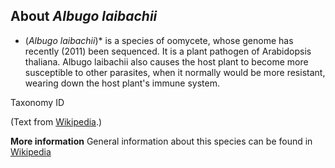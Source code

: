 **About *Albugo laibachii***
-------------------------
* (*Albugo laibachii*)* is a species of oomycete, whose genome has 
recently (2011) been sequenced. It is a plant pathogen of Arabidopsis 
thaliana. Albugo laibachii also causes the host plant to become more 
susceptible to other parasites, when it normally would be more 
resistant, wearing down the host plant's immune system.



Taxonomy ID [](https://www.uniprot.org/taxonomy/)

(Text from [Wikipedia](https://en.wikipedia.org/).)

**More information**
General information about this species can be found in [Wikipedia](https://en.wikipedia.org/wiki/Albugo_laibachii)
